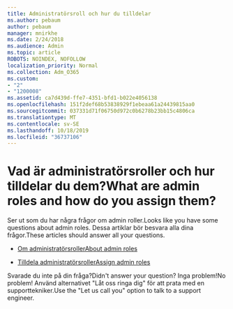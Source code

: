 ```yaml
---
title: Administratörsroll och hur du tilldelar
ms.author: pebaum
author: pebaum
manager: mnirkhe
ms.date: 2/24/2018
ms.audience: Admin
ms.topic: article
ROBOTS: NOINDEX, NOFOLLOW
localization_priority: Normal
ms.collection: Adm_O365
ms.custom:
- "2"
- "1200008"
ms.assetid: ca7d439d-ffe7-4351-bfd1-b022e4056138
ms.openlocfilehash: 151f2def68b53838929f1ebeaa61a24439815aa0
ms.sourcegitcommit: 037331d71f06750d972c0b6278b23bb15c4806ca
ms.translationtype: MT
ms.contentlocale: sv-SE
ms.lasthandoff: 10/18/2019
ms.locfileid: "36737106"
---
```

# <a name="what-are-admin-roles-and-how-do-you-assign-them"></a><span data-ttu-id="c991c-102">Vad är administratörsroller och hur tilldelar du dem?</span><span class="sxs-lookup"><span data-stu-id="c991c-102">What are admin roles and how do you assign them?</span></span>

<span data-ttu-id="c991c-103">Ser ut som du har några frågor om admin roller.</span><span class="sxs-lookup"><span data-stu-id="c991c-103">Looks like you have some questions about admin roles.</span></span> <span data-ttu-id="c991c-104">Dessa artiklar bör besvara alla dina frågor.</span><span class="sxs-lookup"><span data-stu-id="c991c-104">These articles should answer all your questions.</span></span>
  
- [<span data-ttu-id="c991c-105">Om administratörsroller</span><span class="sxs-lookup"><span data-stu-id="c991c-105">About admin roles</span></span>](https://docs.microsoft.com/office365/admin/add-users/about-admin-roles)

- [<span data-ttu-id="c991c-106">Tilldela administratörsroller</span><span class="sxs-lookup"><span data-stu-id="c991c-106">Assign admin roles</span></span>](https://docs.microsoft.com/office365/admin/add-users/assign-admin-roles)

<span data-ttu-id="c991c-107">Svarade du inte på din fråga?</span><span class="sxs-lookup"><span data-stu-id="c991c-107">Didn't answer your question?</span></span> <span data-ttu-id="c991c-108">Inga problem!</span><span class="sxs-lookup"><span data-stu-id="c991c-108">No problem!</span></span> <span data-ttu-id="c991c-109">Använd alternativet "Låt oss ringa dig" för att prata med en supporttekniker.</span><span class="sxs-lookup"><span data-stu-id="c991c-109">Use the "Let us call you" option to talk to a support engineer.</span></span>
  